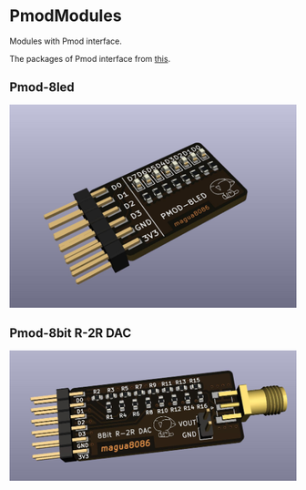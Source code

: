 # PmodModules
Modules with Pmod interface.

The packages of Pmod interface from [this](https://github.com/mithro/kicad-pmod).

## Pmod-8led

![](./Pmod-8led/image/KiCAD-3D.jpg)

## Pmod-8bit R-2R DAC

![](./Pmod-8bitDAC-R-2R/image/KiCAD-3D.jpg)
